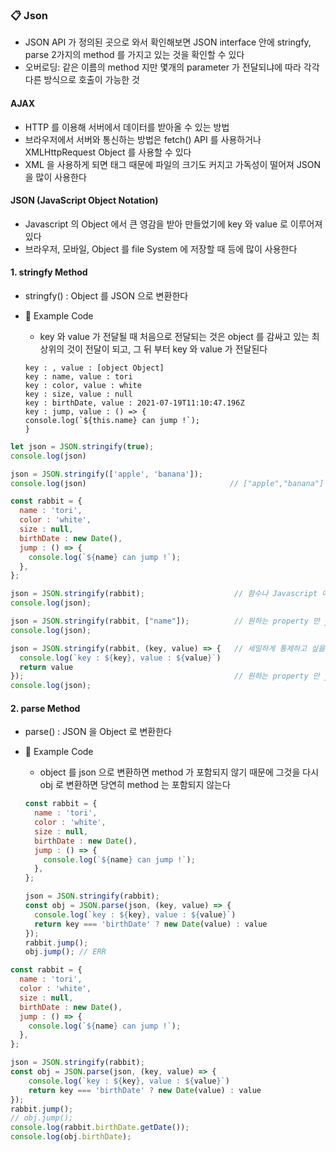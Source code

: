### :clipboard: Json
- JSON API 가 정의된 곳으로 와서 확인해보면 JSON interface 안에 stringfy, parse 2가지의 method 를 가지고 있는 것을 확인할 수 있다
- 오버로딩: 같은 이름의 method 지만 몇개의 parameter 가 전달되냐에 따라 각각 다른 방식으로 호출이 가능한 것

#### AJAX
- HTTP 를 이용해 서버에서 데이터를 받아올 수 있는 방법
- 브라우저에서 서버와 통신하는 방법은 fetch() API 를 사용하거나 XMLHttpRequest Object 를 사용할 수 있다
- XML 을 사용하게 되면 태그 때문에 파일의 크기도 커지고 가독성이 떨어져 JSON 을 많이 사용한다

#### JSON (JavaScript Object Notation)
- Javascript 의 Object 에서 큰 영감을 받아 만들었기에 key 와 value 로 이루어져 있다
- 브라우저, 모바일, Object 를 file System 에 저장할 때 등에 많이 사용한다

#### 1. stringfy Method
- stringfy() : Object 를 JSON 으로 변환한다


- :bookmark_tabs: Example Code
  - key 와 value 가 전달될 때 처음으로 전달되는 것은 object 를 감싸고 있는 최상위의 것이 전달이 되고, 그 뒤 부터 key 와 value 가 전달된다
  ```
  key : , value : [object Object]
  key : name, value : tori
  key : color, value : white
  key : size, value : null
  key : birthDate, value : 2021-07-19T11:10:47.196Z
  key : jump, value : () => {
  console.log(`${this.name} can jump !`);
  }
  ```
```javascript
let json = JSON.stringify(true);
console.log(json)

json = JSON.stringify(['apple', 'banana']);
console.log(json)                                // ["apple","banana"] : 싱글 포트가 아닌 더블포트로 변환

const rabbit = {
  name : 'tori',
  color : 'white',
  size : null,
  birthDate : new Date(),
  jump : () => {
    console.log(`${name} can jump !`);
  },
};

json = JSON.stringify(rabbit);                    // 함수나 Javascript 에서만 있는 기능들은 변환되지 않는다
console.log(json);

json = JSON.stringify(rabbit, ["name"]);          // 원하는 property 만 json 으로 변환
console.log(json);

json = JSON.stringify(rabbit, (key, value) => {   // 세밀하게 통제하고 싶을 때 callback function 을 사용하면 좋다
  console.log(`key : ${key}, value : ${value}`)
  return value
});                                               // 원하는 property 만 json 으로 변환
console.log(json);
```

#### 2. parse Method
- parse() : JSON 을 Object 로 변환한다


- :bookmark_tabs: Example Code
  - object 를 json 으로 변환하면 method 가 포함되지 않기 때문에 그것을 다시 obj 로 변환하면 당연히 method 는 포함되지 않는다
  ```javascript
  const rabbit = {
    name : 'tori',
    color : 'white',
    size : null,
    birthDate : new Date(),
    jump : () => {
      console.log(`${name} can jump !`);
    },
  };

  json = JSON.stringify(rabbit);
  const obj = JSON.parse(json, (key, value) => {
    console.log(`key : ${key}, value : ${value}`)
    return key === 'birthDate' ? new Date(value) : value
  });
  rabbit.jump();
  obj.jump(); // ERR
  ```
  
```javascript
const rabbit = {
  name : 'tori',
  color : 'white',
  size : null,
  birthDate : new Date(),
  jump : () => {
    console.log(`${name} can jump !`);
  },
};

json = JSON.stringify(rabbit);
const obj = JSON.parse(json, (key, value) => {
    console.log(`key : ${key}, value : ${value}`)
    return key === 'birthDate' ? new Date(value) : value
});
rabbit.jump();
// obj.jump();
console.log(rabbit.birthDate.getDate());
console.log(obj.birthDate);
```